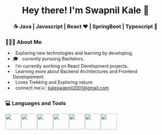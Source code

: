<h1 align="center">Hey there! I'm Swapnil Kale 👋 </h1>
<h3 align="center">☕ Java | Javascript | React ♥ | SpringBoot | Typescript  🚀</h3>
<div>

<div align="left"> 
  <h3> 👨🏻‍💻 About Me </h3>

  -  &nbsp; Exploring new technologies and learning by developing.
  - 🎓 &nbsp; currently pursuing Bachelors.
  -  &nbsp; I’m currently working on React Development projects.
  -  &nbsp; Learning more about Backend Architectures and Frontend Developement.
  -  &nbsp; Loves Trekking and Exploring nature.
  -  &nbsp; connect me✉️: <a href='kaleswapnil2001@gmail.com'/>kaleswapnil2001@gmail.com</a>
  
</div> 
</div>

<div>
  <h3> 💻 Languages and Tools </h3>
  <p>
   <img src="https://brandslogos.com/wp-content/uploads/images/large/java-logo-1.png" width="50"><img src="https://media3.giphy.com/media/ln7z2eWriiQAllfVcn/200w.webp" width="50"><img src="https://d2908q01vomqb2.cloudfront.net/0716d9708d321ffb6a00818614779e779925365c/2020/12/11/ts-logo-512.png" width="50"><img src="https://i.giphy.com/media/eNAsjO55tPbgaor7ma/200w.webp" width="50"><img src="https://dz2cdn1.dzone.com/storage/temp/12434118-spring-boot-logo.png" width="50"><img src="https://media3.giphy.com/media/kdFc8fubgS31b8DsVu/giphy.webp" width="50"><img src="https://media.giphy.com/media/KzJkzjggfGN5Py6nkT/giphy.gif" width="50">
  <p>
</div> 
